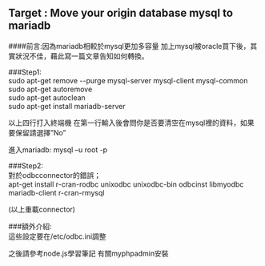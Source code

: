 ## Target : Move your origin database mysql to mariadb
####前言:因為mariadb相較於mysql更加多容量 加上mysql被oracle買下後，其實狀況不佳，藉此寫一篇文章告知如何轉換。

###Step1:  
sudo apt-get remove --purge mysql-server mysql-client mysql-common  
sudo apt-get autoremove  
sudo apt-get autoclean  
sudo apt-get install mariadb-server  
  
以上四行打入終端機 在第一行輸入後會問你是否要清空在mysql裡的資料，如果要保留請選擇”No”  
  
進入mariadb:   mysql –u root -p  
  
###Step2:  
對於odbcconnector的錯誤；  
apt-get install r-cran-rodbc unixodbc unixodbc-bin odbcinst libmyodbc mariadb-client r-cran-rmysql  
  
(以上重載connector)  
  
###額外介紹:  
這些設定要在/etc/odbc.ini調整  
  
之後請參考node.js學習筆記 有關myphpadmin安裝  
